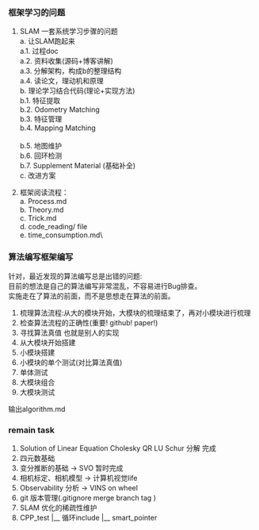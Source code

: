 <!--
 * @Author: Liu Weilong
 * @Date: 2021-01-25 10:24:45
 * @LastEditors: Liu Weilong
 * @LastEditTime: 2021-03-07 09:54:16
 * @FilePath: /3rd-test-learning/doc/学习.md
 * @Description: 
-->
### 框架学习的问题
1. SLAM 一套系统学习步骤的问题<br>
   a. 让SLAM跑起来<br>
      a.1. 过程doc<br>
      a.2. 资料收集(源码+博客讲解)<br>
      a.3. 分解架构，构成b的整理结构<br>
      a.4. 读论文，理动机和原理<br>
   b. 理论学习结合代码(理论+实现方法)<br>
      b.1. 特征提取<br>
      b.2. Odometry Matching<br>
      b.3. 特征管理<br>
      b.4. Mapping Matching<br>    
      b.5. 地图维护<br>
      b.6. 回环检测<br>
      b.7. Supplement Material (基础补全)<br>
   c. 改进方案<br>

2. 框架阅读流程：\
a. Process.md\
b. Theory.md\
c. Trick.md\
d. code_reading/ file\
e. time_consumption.md\ 

### 算法编写框架编写
针对，最近发现的算法编写总是出错的问题:<br>
目前的想法是自己的算法编写非常混乱，不容易进行Bug排查。<br>
实施走在了算法的前面，而不是思想走在算法的前面。<br>

1. 梳理算法流程:从大的模块开始，大模块的梳理结束了，再对小模块进行梳理
2. 检查算法流程的正确性(重要! github! paper!)
3. 寻找算法真值 也就是别人的实现
4. 从大模块开始搭建
5. 小模块搭建
6. 小模块的单个测试(对比算法真值)
7. 单体测试
8. 大模块组合
9. 大模块测试

输出algorithm.md



### remain task
1. Solution of Linear Equation       Cholesky QR LU Schur 分解 完成
2. 四元数基础           
3. 变分推断的基础 -> SVO   暂时完成
4. 相机标定、相机模型  -> 计算机视觉life
5. Observability 分析 -> VINS on wheel
6. git 版本管理(.gitignore merge branch tag )
7. SLAM 优化的稀疏性维护
8. CPP_test
   |__ 循环include
   |__ smart_pointer